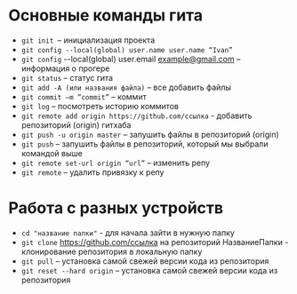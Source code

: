 # Основные команды гита
- `git init `– инициализация проекта
- `git config --local(global) user.name user.name “Ivan”`
- `git config` --local(global) user.email example@gmail.com – информация о прогере
- `git status` – статус гита
- `git add -A (или названия файла)` – все добавить файлы
- `git commit –m ”commit”` – коммит
- `git log` – посмотреть историю коммитов
- `git remote add origin https://github.com/ссылка` - добавить репозиторий (origin) гитхаба
- `git push -u origin master` – запушить файлы в репозиторий (origin)
- `git push` – запушить файлы в репозиторий, который мы выбрали командой выше
- `git remote set-url origin “url”` – изменить репу
- `git remote` – удалить привязку к репу

# Работа с разных устройств
- `cd "название папки"` - для начала зайти в нужную папку
- `git clone` https://github.com/ссылка на репозиторий НазваниеПапки - клонирование репозитория в локальную папку
- `git pull` – установка самой свежей версии кода из репозитория
- `git reset --hard origin` – установка самой свежей версии кода из репозитория